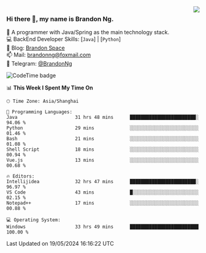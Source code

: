 <img  align="right" src="https://github-readme-stats-brandon0824.vercel.app/api/top-langs/?username=brandon0824&layout=compact">

### Hi there 👋, my name is Brandon Ng.

🌱 A programmer with Java/Spring as the main technology stack.  
💻 BackEnd Developer Skills: [`Java`] | [`Python`]  
📝 Blog: [Brandon Space](https://brandonng.tech)  
📫 Mail: brandonng@foxmail.com  
📰 Telegram: [@BrandonNg](https://t.me/BrandonNg24)  

![CodeTime badge](https://img.shields.io/endpoint?style=flat-square&url=https%3A%2F%2Fapi.codetime.dev%2Fshield%3Fid%3D128%26project%3D%26in%3D604800000)

<!--START_SECTION:waka-->
📊 **This Week I Spent My Time On** 

```text
🕑︎ Time Zone: Asia/Shanghai

💬 Programming Languages: 
Java                     31 hrs 48 mins      ████████████████████████░   94.06 % 
Python                   29 mins             ░░░░░░░░░░░░░░░░░░░░░░░░░   01.46 % 
Bash                     21 mins             ░░░░░░░░░░░░░░░░░░░░░░░░░   01.08 % 
Shell Script             18 mins             ░░░░░░░░░░░░░░░░░░░░░░░░░   00.94 % 
Vue.js                   13 mins             ░░░░░░░░░░░░░░░░░░░░░░░░░   00.68 % 

🔥 Editors: 
Intellijidea             32 hrs 47 mins      ████████████████████████░   96.97 % 
VS Code                  43 mins             █░░░░░░░░░░░░░░░░░░░░░░░░   02.15 % 
Notepad++                17 mins             ░░░░░░░░░░░░░░░░░░░░░░░░░   00.88 % 

💻 Operating System: 
Windows                  33 hrs 49 mins      █████████████████████████   100.00 % 
```


 Last Updated on 19/05/2024 16:16:22 UTC
<!--END_SECTION:waka-->
